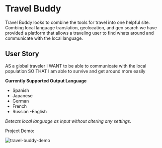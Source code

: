 # Travel Buddy

Travel Buddy looks to combine the tools for travel into one helpful site.
Combing local language translation, geolocation, and geo search we have provided a 
platform that allows a traveling user to find whats around and communicate with the local language.

## User Story

AS a global traveler
I WANT to be able to communicate with the local population
SO THAT I am able to survive and get around more easily

__Currently Supported Output Language__
- Spanish
- Japanese 
- German
- French
- Russian
-English

*Detects local language as input without altering any settings.*

Project Demo:

![travel-buddy-demo](travelbuddy.gif)
